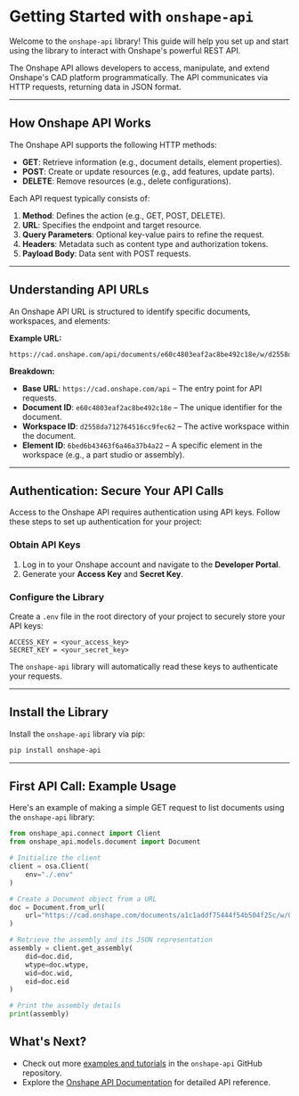 # Getting Started with `onshape-api`

Welcome to the `onshape-api` library! This guide will help you set up and start using the library to interact with Onshape's powerful REST API.

The Onshape API allows developers to access, manipulate, and extend Onshape's CAD platform programmatically. The API communicates via HTTP requests, returning data in JSON format.

---

## How Onshape API Works

The Onshape API supports the following HTTP methods:

- **GET**: Retrieve information (e.g., document details, element properties).
- **POST**: Create or update resources (e.g., add features, update parts).
- **DELETE**: Remove resources (e.g., delete configurations).

Each API request typically consists of:

1. **Method**: Defines the action (e.g., GET, POST, DELETE).
2. **URL**: Specifies the endpoint and target resource.
3. **Query Parameters**: Optional key-value pairs to refine the request.
4. **Headers**: Metadata such as content type and authorization tokens.
5. **Payload Body**: Data sent with POST requests.

---

## Understanding API URLs

An Onshape API URL is structured to identify specific documents, workspaces, and elements:

**Example URL:**

```
https://cad.onshape.com/api/documents/e60c4803eaf2ac8be492c18e/w/d2558da712764516cc9fec62/e/6bed6b43463f6a46a37b4a22
```

**Breakdown:**

- **Base URL**: `https://cad.onshape.com/api` – The entry point for API requests.
- **Document ID**: `e60c4803eaf2ac8be492c18e` – The unique identifier for the document.
- **Workspace ID**: `d2558da712764516cc9fec62` – The active workspace within the document.
- **Element ID**: `6bed6b43463f6a46a37b4a22` – A specific element in the workspace (e.g., a part studio or assembly).

---

## Authentication: Secure Your API Calls

Access to the Onshape API requires authentication using API keys. Follow these steps to set up authentication for your project:

### Obtain API Keys

1. Log in to your Onshape account and navigate to the **Developer Portal**.
2. Generate your **Access Key** and **Secret Key**.

### Configure the Library

Create a `.env` file in the root directory of your project to securely store your API keys:

```plaintext
ACCESS_KEY = <your_access_key>
SECRET_KEY = <your_secret_key>
```

The `onshape-api` library will automatically read these keys to authenticate your requests.

---

## Install the Library

Install the `onshape-api` library via pip:

```sh
pip install onshape-api
```

---

## First API Call: Example Usage

Here's an example of making a simple GET request to list documents using the `onshape-api` library:

```python
from onshape_api.connect import Client
from onshape_api.models.document import Document

# Initialize the client
client = osa.Client(
    env="./.env"
)

# Create a Document object from a URL
doc = Document.from_url(
    url="https://cad.onshape.com/documents/a1c1addf75444f54b504f25c/w/0d17b8ebb2a4c76be9fff3c7/e/a86aaf34d2f4353288df8812"
)

# Retrieve the assembly and its JSON representation
assembly = client.get_assembly(
    did=doc.did,
    wtype=doc.wtype,
    wid=doc.wid,
    eid=doc.eid
)

# Print the assembly details
print(assembly)
```

## What's Next?

- Check out more [examples and tutorials](tutorials/edit.md) in the `onshape-api` GitHub repository.
- Explore the [Onshape API Documentation](https://onshape-public.github.io/docs/) for detailed API reference.
